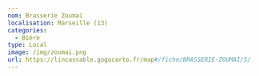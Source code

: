 ```yaml
---
nom: Brasserie Zoumaï
localisation: Marseille (13)
categories:
  - Bière
type: Local
image: /img/zoumai.png
url: https://lincassable.gogocarto.fr/map#/fiche/BRASSERIE-ZOUMAI/5/
---
```

